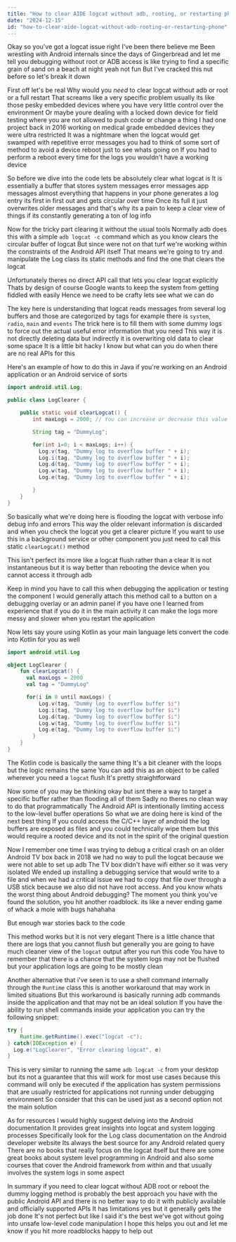 ```yaml
---
title: "How to clear AIDE logcat without adb, rooting, or restarting phone?"
date: "2024-12-15"
id: "how-to-clear-aide-logcat-without-adb-rooting-or-restarting-phone"
---
```


Okay so you've got a logcat issue right I've been there believe me Been wrestling with Android internals since the days of Gingerbread and let me tell you debugging without root or ADB access is like trying to find a specific grain of sand on a beach at night yeah not fun But I've cracked this nut before so let's break it down

First off let's be real Why would you *need* to clear logcat without adb or root or a full restart That screams like a very specific problem usually its like those pesky embedded devices where you have very little control over the environment Or maybe youre dealing with a locked down device for field testing where you are not allowed to push code or change a thing I had one project back in 2016 working on medical grade embedded devices they were ultra restricted It was a nightmare when the logcat would get swamped with repetitive error messages you had to think of some sort of method to avoid a device reboot just to see whats going on If you had to perform a reboot every time for the logs you wouldn't have a working device

So before we dive into the code lets be absolutely clear what logcat is It is essentially a buffer that stores system messages error messages app messages almost everything that happens in your phone generates a log entry its first in first out and gets circular over time Once its full it just overwrites older messages and that's why its a pain to keep a clear view of things if its constantly generating a ton of log info

Now for the tricky part clearing it without the usual tools Normally adb does this with a simple `adb logcat -c` command which as you know clears the circular buffer of logcat But since were not on that turf we're working within the constraints of the Android API itself That means we're going to try and manipulate the Log class its static methods and find the one that clears the logcat

Unfortunately theres no direct API call that lets you clear logcat explicitly Thats by design of course Google wants to keep the system from getting fiddled with easily Hence we need to be crafty lets see what we can do

The key here is understanding that logcat reads messages from several log buffers and those are categorized by tags for example there is `system`, `radio`, `main` and `events` The trick here is to fill them with some dummy logs to force out the actual useful error information that you need This way it is not directly deleting data but indirectly it is overwriting old data to clear some space It is a little bit hacky I know but what can you do when there are no real APIs for this

Here's an example of how to do this in Java if you're working on an Android application or an Android service of sorts

```java
import android.util.Log;

public class LogClearer {

    public static void clearLogcat() {
        int maxLogs = 2000; // You can increase or decrease this value for better results

        String tag = "DummyLog";

        for(int i=0; i < maxLogs; i++) {
          Log.v(tag, "Dummy log to overflow buffer " + i);
          Log.i(tag, "Dummy log to overflow buffer " + i);
          Log.d(tag, "Dummy log to overflow buffer " + i);
          Log.w(tag, "Dummy log to overflow buffer " + i);
          Log.e(tag, "Dummy log to overflow buffer " + i);

        }
    }
}
```

So basically what we're doing here is flooding the logcat with verbose info debug info and errors This way the older relevant information is discarded and when you check the logcat you get a clearer picture If you want to use this in a background service or other component you just need to call this static `clearLogcat()` method

This isn't perfect its more like a logcat flush rather than a clear It is not instantaneous but it is way better than rebooting the device when you cannot access it through adb

Keep in mind you have to call this when debugging the application or testing the component I would generally attach this method call to a button on a debugging overlay or an admin panel if you have one I learned from experience that if you do it in the main activity it can make the logs more messy and slower when you restart the application

Now lets say youre using Kotlin as your main language lets convert the code into Kotlin for you as well

```kotlin
import android.util.Log

object LogClearer {
    fun clearLogcat() {
      val maxLogs = 2000
      val tag = "DummyLog"

      for(i in 0 until maxLogs) {
          Log.v(tag, "Dummy log to overflow buffer $i")
          Log.i(tag, "Dummy log to overflow buffer $i")
          Log.d(tag, "Dummy log to overflow buffer $i")
          Log.w(tag, "Dummy log to overflow buffer $i")
          Log.e(tag, "Dummy log to overflow buffer $i")
        }
    }
}
```

The Kotlin code is basically the same thing It's a bit cleaner with the loops but the logic remains the same You can add this as an object to be called wherever you need a `logcat` flush It's pretty straightforward

Now some of you may be thinking okay but isnt there a way to target a specific buffer rather than flooding all of them Sadly no theres no clean way to do that programmatically The Android API is intentionally limiting access to the low-level buffer operations So what we are doing here is kind of the next best thing If you could access the C/C++ layer of android the log buffers are exposed as files and you could technically wipe them but this would require a rooted device and its not in the spirit of the original question

Now I remember one time I was trying to debug a critical crash on an older Android TV box back in 2018 we had no way to pull the logcat because we were not able to set up adb The TV box didn't have wifi either so it was very isolated We ended up installing a debugging service that would write to a file and when we had a critical issue we had to copy that file over through a USB stick because we also did not have root access. And you know whats the worst thing about Android debugging? The moment you think you've found the solution, you hit another roadblock. its like a never ending game of whack a mole with bugs hahahaha

But enough war stories back to the code

This method works but it is not very elegant There is a little chance that there are logs that you cannot flush but generally you are going to have much cleaner view of the `logcat` output after you run this code You have to remember that there is a chance that the system logs may not be flushed but your application logs are going to be mostly clean

Another alternative that i've seen is to use a shell command internally through the `Runtime` class this is another workaround that may work in limited situations But this workaround is basically running adb commands inside the application and that may not be an ideal solution If you have the ability to run shell commands inside your application you can try the following snippet:

```java
try {
    Runtime.getRuntime().exec("logcat -c");
} catch(IOException e) {
  Log.e("LogClearer", "Error clearing logcat", e)
}
```

This is very similar to running the same `adb logcat -c` from your desktop but its not a guarantee that this will work for most use cases because this command will only be executed if the application has system permissions that are usually restricted for applications not running under debugging environment So consider that this can be used just as a second option not the main solution

As for resources I would highly suggest delving into the Android documentation It provides great insights into logcat and system logging processes Specifically look for the Log class documentation on the Android developer website Its always the best source for any Android related query There are no books that really focus on the logcat itself but there are some great books about system level programming in Android and also some courses that cover the Android framework from within and that usually involves the system logs in some aspect

In summary if you need to clear logcat without ADB root or reboot the dummy logging method is probably the best approach you have with the public Android API and there is no better way to do it with publicly available and officially supported APIs It has limitations yes but it generally gets the job done It's not perfect but like I said it's the best we've got without going into unsafe low-level code manipulation I hope this helps you out and let me know if you hit more roadblocks happy to help out

